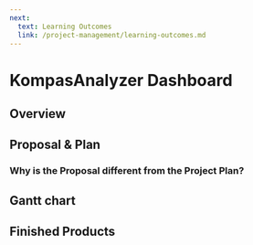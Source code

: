 ```yaml
---
next:
  text: Learning Outcomes
  link: /project-management/learning-outcomes.md
---
```


<script setup>
import { ref } from 'vue'
// import { GGanttChart, GGanttRow } from '@infectoone/vue-ganttastic'

// const hourBarList1 = ref([
//   {
//     beginDate: "01.01.2022 15:00",
//     endDate: "01.01.2022 19:45",
//     ganttBarConfig: {
//       id: "8621987329",
//       label: "Drag me",
//       style: {
//         color: "white"
//       }
//     }
//   },
//   {
//     beginDate: "01.01.2022 23:00",
//     endDate: "02.01.2022 08:05",
//     ganttBarConfig: {
//       id: "8621987322",
//       label: "Drag my handles",
//       hasHandles: true,
//       style: {
//         background: "#d66f2a",
//         color: "white"
//       }
//     }
//   }
// ])

// const hourBarList2 = ref([])

// const dayBarList1 = ref([
//   {
//     beginDate: "31.10.2022 15:00",
//     endDate: "01.11.2022 05:45",
//     ganttBarConfig: {
//       id: "a621987323",
//       label: "Drag me",
//       style: {
//         background: "#cc2a2d",
//         color: "white"
//       }
//     }
//   },
//   {
//     beginDate: "01.11.2022 09:00",
//     endDate: "02.11.2022 08:00",
//     imgSrc: "https://user-images.githubusercontent.com/28678851/148047714-301f07df-4101-48b8-9e47-1f272b290e80.png",
//     ganttBarConfig: {
//       id: "x21987322",
//       label: "I have an image",
//       hasHandles: true,
//       style: {
//         background: "#e2e595",
//         color: "black",
//         borderRadius: "40px"
//       }
//     }
//   }
// ])

// const monthBarList1 = ref([
//   {
//     beginDate: "01.01.2022 23:00",
//     endDate: "02.02.2022 08:05",
//     ganttBarConfig: {
//       id: "5621987352",
//       label: "I'm in a bundle",
//       hasHandles: true,
//       bundle: "myBundle",
//       style: {
//         background: "#1c8745",
//         color: "white",
//         borderRadius: "20px"
//       }
//     }
//   }
// ])

// const monthBarList2 = ref([
//   {
//     beginDate: "01.01.2022 23:00",
//     endDate: "02.02.2022 08:05",
//     ganttBarConfig: {
//       id: "8621987321",
//       label: "I'm in a bundle",
//       hasHandles: true,
//       bundle: "myBundle",
//       style: {
//         background: "#a02353",
//         color: "white",
//         borderRadius: "20px"
//       }
//     }
//   },
//   {
//     beginDate: "15.02.2022 00:00",
//     endDate: "01.03.2022 00:05",
//     ganttBarConfig: {
//       id: "7721987321",
//       label: "Lorem ispum dolor",
//       bundle: "bundle2",
//       style: {
//         backgroundImage: "repeating-linear-gradient(45deg, #ccc, #ccc 30px, #8221b2 30px, #8221b2 60px)",
//         borderRadius: "20px",
//         color: "black"
//       }
//     }
//   }
// ])
// const monthBarList3 = ref([{
//     beginDate: "15.02.2022 00:00",
//     endDate: "01.03.2022 00:05",
//     ganttBarConfig: {
//       id: "7721987325",
//       label: "Lorem ispum dolor",
//       bundle: "bundle2",
//       style: {
//         backgroundImage: "repeating-linear-gradient(45deg, #ccc, #ccc 30px, #8221b2 30px, #8221b2 60px)",
//         borderRadius: "20px",
//         color: "black"
//       }
//     }
//   }])

// const addHourBar = () => {
//   if (hourBarList2.value.some(bar => bar.ganttBarConfig.id === "test1")) {
//     return
//   }
//   const bar = {
//     beginDate: "01.01.2022 18:00",
//     endDate: "02.01.2022 02:00",
//     ganttBarConfig: {
//       id: "test1",
//       hasHandles: true,
//       label: "Hello!",
//       style: {
//         background: "#5484b7",
//         borderRadius: "20px",
//         color: "white"
//       }
//     }
//   }
//   hourBarList2.value.push(bar)
// }
 
// const deleteHourBar = () => {
//   const idx = hourBarList2.value.findIndex(b => b.ganttBarConfig.id === "test1")
//   if (idx !== -1) {
//     hourBarList2.value.splice(idx, 1)
//   }
// }

</script>

# KompasAnalyzer Dashboard

## Overview

## Proposal & Plan 
<!-- Render Horizontally -->
### Why is the Proposal different from the Project Plan?

## Gantt chart 
<!-- TODO: With option to highlight project management part -->
<!-- 
<g-gantt-chart chart-start="01.01.2022 12:00" chart-end="02.01.2022 12:00" precision="hour" grid width="100%" bar-start="beginDate" bar-end="endDate" date-format="DD.MM.YYYY HH:mm">
<g-gantt-row label="My row 1" :bars="hourBarList1" highlight-on-hover/>
<g-gantt-row label="Another row" :bars="hourBarList2" highlight-on-hover/>
</g-gantt-chart> -->



## Finished Products


